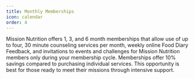 ```yaml
---
title: Monthly Memberships
icon: calendar
order: 4
---
```


Mission Nutrition offers 1, 3, and 6 month memberships that allow use of up to four, 30 minute counseling services per month, weekly online Food Diary Feedback, and invitations to events and challenges for Mission Nutrition members only during your membership cycle. Memberships offer 10% savings compared to purchasing individual services. This opportunity is best for those ready to meet their missions through intensive support.
